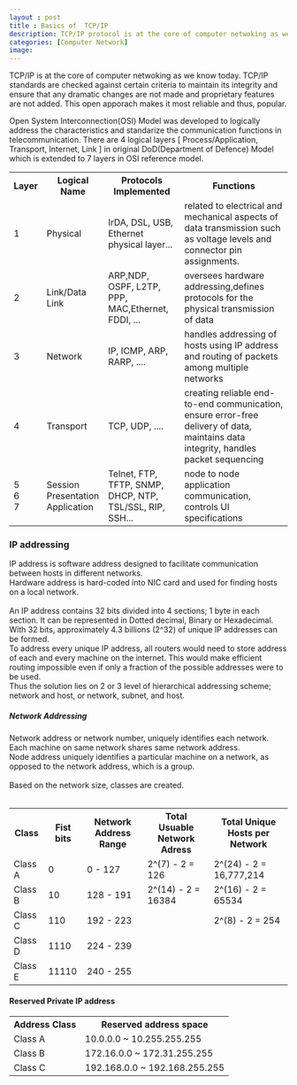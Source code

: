 ```yaml
---
layout : post
title : Basics of  TCP/IP 
description: TCP/IP protocol is at the core of computer netwoking as we know today. IP addressinng, Network Addressing, Classful Network Addressing, Special Purpose Network Addresses, Private IP address, Unicast Address, BroadCast Address, MulticastAddress, Layer 2 BroadCasts, Layer 3 Broadcasts
categories: [Computer Network]
image:
---
```

TCP/IP is at the core of computer netwoking as we know today. TCP/IP standards are checked against certain criteria to maintain its integrity and ensure that any dramatic changes are not made and proprietary features are not added. This open apporach makes it most reliable and thus, popular.<br>
<!--continue-->
<p>
Open System Interconnection(OSI) Model was developed to logically address the characteristics and standarize the communication functions in telecommunication.
There are 4 logical layers [ Process/Application, Transport, Internet, Link ] in original DoD(Department of Defence) Model which is extended to 7 layers in OSI reference model. 


<table>
<tr><th>Layer</th><th>Logical Name</th><th>Protocols Implemented</th><th>Functions</th></tr>

<tr>
 <td>1</td>
 <td>Physical</td>
 <td>IrDA, DSL, USB, Ethernet physical layer...</td>
 <td>related to electrical and mechanical aspects of data transmission such as voltage levels and connector pin assignments.</td>
</tr>

<tr>
 <td>2</td>
 <td>Link/Data Link</td>
 <td>ARP,NDP, OSPF, L2TP, PPP, MAC,Ethernet, FDDI, ...</td>
 <td>oversees hardware addressing,defines protocols for the physical transmission of data</td>
 </tr>

 <tr>
 <td>3</td><td>Network</td>
 <td>IP, ICMP, ARP, RARP, ....</td>
 <td>handles addressing of hosts using IP address and  routing of packets among multiple networks</td>
 </tr>


 <tr>
 <td>4</td><td>Transport</td>
 <td>TCP, UDP, ....</td>
 <td>creating reliable end-to-end communication,<br> ensure error-free delivery of data,<br>maintains data integrity, handles packet sequencing</td>
 </tr>


<tr>
<td>5 <br>6<br>7</td>
<td>Session<br>
Presentation<br>
Application</td>
<td>Telnet, FTP, TFTP, SNMP,<br> DHCP, NTP, TSL/SSL, RIP, SSH...</td>
<td>node to node application communication, controls UI specifications</td>
</tr> 


 </table>


</p>
 <h3>IP addressing </h3>
 <p>IP address is software address designed to facilitate communication between hosts in different networks. <br>
 Hardware address is hard-coded into NIC card and used for finding hosts on a local network.
 <br><br>
  An IP address contains 32 bits divided into 4 sections; 1 byte in each section. It can be represented in Dotted decimal, Binary or Hexadecimal. <br>
 With 32 bits, approximately 4.3 billions (2^32) of unique IP addresses can be formed. 
 <br>
 To address every unique IP address, all routers would need to store address of each and every machine on the internet. This would make efficient routing impossible even if only a fraction of the possible addresses were to be used.<br>
 Thus the solution lies on 2 or 3 level of hierarchical addressing scheme; network and host, or network, subnet, and host. 
 

 <h5>Network Addressing</h5>
 Network address or network number, uniquely identifies each network. Each machine on same network shares same network address.<br>
 Node address uniquely identifies a particular machine on a network, as opposed to the network address, which is a group.<br> <br>
 Based on the network size, classes are created.<br><br>
 
<table>
<th>Class </th><th>Fist bits </th><th>Network Address Range</th><th>Total Usuable Network Adress</th><th>Total Unique Hosts per Network</th>
<tr><td>Class A </td><td> 0 </td><td> 0 - 127 </td><td>2^(7) - 2 = 126</td><td>2^(24) - 2 = 16,777,214</td></tr>
<tr><td>Class B </td><td> 10 </td><td> 128 - 191 </td><td>2^(14) - 2 = 16384</td><td>2^(16) - 2 = 65534</td></tr>
<tr><td>Class C </td><td> 110 </td><td> 192 - 223 </td><td></td><td>2^(8) - 2 = 254</td></tr>
<tr><td>Class D </td><td> 1110 </td><td> 224 - 239</td><td></td><td></td></tr>
<tr><td>Class E </td><td> 11110 </td><td> 240 - 255 </td><td></td><td></td></tr>
</table>

<h4>Reserved Private IP address</h4>
<table>
<tr><th>Address Class</th><th>Reserved address space</th></tr>
<tr><td>Class A</td><td>10.0.0.0 ~ 10.255.255.255</td></tr>
<tr><td>Class B</td><td>172.16.0.0 ~ 172.31.255.255</td></tr>
<tr><td>Class C</td><td>192.168.0.0 ~ 192.168.255.255</td></tr>
</table>


</p>


